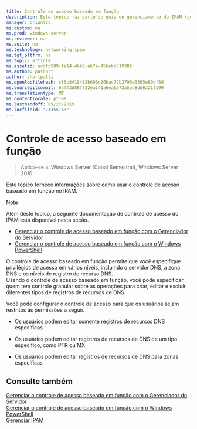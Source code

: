 ```yaml
---
title: Controle de acesso baseado em função
description: Este tópico faz parte do guia de gerenciamento do IPAM (gerenciamento de endereços IP) no Windows Server 2016.
manager: brianlic
ms.custom: na
ms.prod: windows-server
ms.reviewer: na
ms.suite: na
ms.technology: networking-ipam
ms.tgt_pltfrm: na
ms.topic: article
ms.assetid: ecdfc589-fa14-4bb3-ab7e-456ebc719385
ms.author: pashort
author: shortpatti
ms.openlocfilehash: cf6b8418482b606c86bac77b2790e3365e80bf5d
ms.sourcegitcommit: 6aff3d88ff22ea141a6ea6572a5ad8dd6321f199
ms.translationtype: MT
ms.contentlocale: pt-BR
ms.lasthandoff: 09/27/2019
ms.locfileid: "71355163"
---
```

# <a name="role-based-access-control"></a>Controle de acesso baseado em função

>Aplica-se a: Windows Server (Canal Semestral), Windows Server 2016

Este tópico fornece informações sobre como usar o controle de acesso baseado em função no IPAM.  
  
> [!NOTE]  
> Além deste tópico, a seguinte documentação de controle de acesso do IPAM está disponível nesta seção.  
>   
> -   [Gerenciar o controle de acesso baseado em função com o Gerenciador do Servidor](../../technologies/ipam/Manage-Role-Based-Access-Control-with-Server-Manager.md)  
> -   [Gerenciar o controle de acesso baseado em função com o Windows PowerShell](../../technologies/ipam/Manage-Role-Based-Access-Control-with-Windows-PowerShell.md)  
  
O controle de acesso baseado em função permite que você especifique privilégios de acesso em vários níveis, incluindo o servidor DNS, a zona DNS e os níveis de registro de recurso DNS.  
Usando o controle de acesso baseado em função, você pode especificar quem tem controle granular sobre as operações para criar, editar e excluir diferentes tipos de registros de recursos de DNS.  
  
Você pode configurar o controle de acesso para que os usuários sejam restritos às permissões a seguir.  
  
-   Os usuários podem editar somente registros de recursos DNS específicos  
  
-   Os usuários podem editar registros de recursos de DNS de um tipo específico, como PTR ou MX  
  
-   Os usuários podem editar registros de recursos de DNS para zonas específicas  
  
## <a name="see-also"></a>Consulte também  
[Gerenciar o controle de acesso baseado em função com o Gerenciador do Servidor](../../technologies/ipam/Manage-Role-Based-Access-Control-with-Server-Manager.md)  
[Gerenciar o controle de acesso baseado em função com o Windows PowerShell](../../technologies/ipam/Manage-Role-Based-Access-Control-with-Windows-PowerShell.md)  
[Gerenciar IPAM](Manage-IPAM.md)  
  


